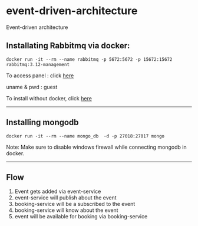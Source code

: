 # event-driven-architecture
Event-driven architecture

## Installating Rabbitmq via docker:
~~~
docker run -it --rm --name rabbitmq -p 5672:5672 -p 15672:15672 rabbitmq:3.12-management
~~~

To access panel : click [here](http://localhost:15672)

uname & pwd : guest

To install without docker, click [here](https://www.rabbitmq.com/download.html)

---

## Installing mongodb
~~~
docker run -it --rm --name mongo_db  -d -p 27018:27017 mongo
~~~

Note: Make sure to disable windows firewall while connecting mongodb in docker.

---

## Flow
1. Event gets added via event-service
2. event-service will publish about the event
3. booking-service will be a subscribed to the event
4. booking-service will know about the event
5. event will be available for booking via booking-service
